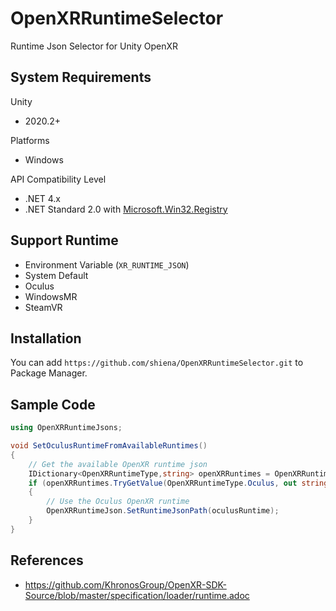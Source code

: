 # OpenXRRuntimeSelector
Runtime Json Selector for Unity OpenXR

## System Requirements

Unity
  - 2020.2+

Platforms
  - Windows

API Compatibility Level
  - .NET 4.x
  - .NET Standard 2.0 with [Microsoft.Win32.Registry](https://www.nuget.org/packages/Microsoft.Win32.Registry/)

## Support Runtime

- Environment Variable (`XR_RUNTIME_JSON`)
- System Default
- Oculus
- WindowsMR
- SteamVR

## Installation

You can add `https://github.com/shiena/OpenXRRuntimeSelector.git` to Package Manager.

## Sample Code

```cs
using OpenXRRuntimeJsons;

void SetOculusRuntimeFromAvailableRuntimes()
{
    // Get the available OpenXR runtime json
    IDictionary<OpenXRRuntimeType,string> openXRRuntimes = OpenXRRuntimeJson.GetRuntimeJsonPaths();
    if (openXRRuntimes.TryGetValue(OpenXRRuntimeType.Oculus, out string oculusRuntime))
    {
        // Use the Oculus OpenXR runtime
        OpenXRRuntimeJson.SetRuntimeJsonPath(oculusRuntime);
    }
}
```

## References

- https://github.com/KhronosGroup/OpenXR-SDK-Source/blob/master/specification/loader/runtime.adoc
